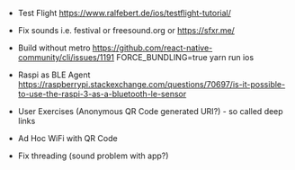 
+ Test Flight
   https://www.ralfebert.de/ios/testflight-tutorial/


+ Fix sounds
   i.e. festival or freesound.org or https://sfxr.me/

+ Build without metro
  https://github.com/react-native-community/cli/issues/1191
FORCE_BUNDLING=true yarn run ios

+ Raspi as BLE Agent
  https://raspberrypi.stackexchange.com/questions/70697/is-it-possible-to-use-the-raspi-3-as-a-bluetooth-le-sensor

+ User Exercises (Anonymous QR Code generated URI?) - so called deep links 

+ Ad Hoc WiFi with QR Code
+ Fix threading (sound problem with app?)